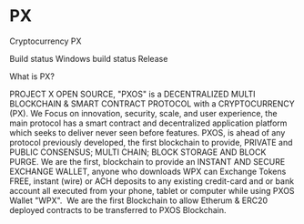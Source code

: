# PX
Cryptocurrency
PX

Build status Windows build status Release

What is PX?

PROJECT X OPEN SOURCE, "PXOS" is a DECENTRALIZED MULTI BLOCKCHAIN & SMART CONTRACT PROTOCOL  with a CRYPTOCURRENCY (PX). We Focus on innovation, security, scale, and user experience, the main protocol has a smart contract and decentralized application platform which seeks to deliver never seen before features.  PXOS, is ahead of any protocol previously developed, the first blockchain to provide,  PRIVATE and PUBLIC CONSENSUS; MULTI CHAIN; BLOCK STORAGE AND BLOCK PURGE. We are the first, blockchain to provide an INSTANT AND SECURE EXCHANGE WALLET,  anyone who downloads WPX can Exchange Tokens FREE, instant (wire) or ACH deposits to any existing credit-card and or bank account all executed from your phone, tablet or computer while using PXOS Wallet "WPX". ​ We are the first Blockchain to allow Etherum & ERC20 deployed contracts to be transferred to PXOS Blockchain.
